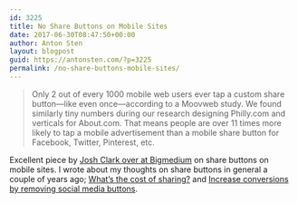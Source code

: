 ```yaml
---
id: 3225
title: No Share Buttons on Mobile Sites
date: 2017-06-30T08:47:50+00:00
author: Anton Sten
layout: blogpost
guid: https://antonsten.com/?p=3225
permalink: /no-share-buttons-mobile-sites/
---
```

> Only 2 out of every 1000 mobile web users ever tap a custom share button—like even once—according to a Moovweb study. We found similarly tiny numbers during our research designing Philly.com and verticals for About.com. That means people are over 11 times more likely to tap a mobile advertisement than a mobile share button for Facebook, Twitter, Pinterest, etc.

Excellent piece by <a href="https://bigmedium.com/ideas/no-mobile-share-buttons.html" target="_blank">Josh Clark over at Bigmedium</a> on share buttons on mobile sites. I wrote about my thoughts on share buttons in general a couple of years ago; [What&#8217;s the cost of sharing?](https://antonsten.com/what-is-cost-of-sharing/) and [Increase conversions by removing social media buttons](https://antonsten.com/increase-conversions-by-removing-social-sharing-buttons/).
